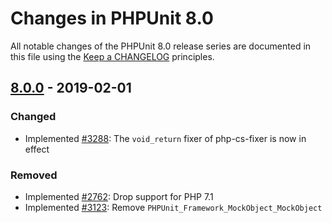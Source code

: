 # Changes in PHPUnit 8.0

All notable changes of the PHPUnit 8.0 release series are documented in this file using the [Keep a CHANGELOG](http://keepachangelog.com/) principles.

## [8.0.0] - 2019-02-01

### Changed

* Implemented [#3288](https://github.com/sebastianbergmann/phpunit/issues/3288): The `void_return` fixer of php-cs-fixer is now in effect

### Removed

* Implemented [#2762](https://github.com/sebastianbergmann/phpunit/issues/2762): Drop support for PHP 7.1
* Implemented [#3123](https://github.com/sebastianbergmann/phpunit/issues/3123): Remove `PHPUnit_Framework_MockObject_MockObject`

[8.0.0]: https://github.com/sebastianbergmann/phpunit/compare/7.5...8.0.0

